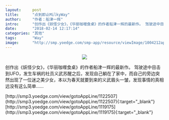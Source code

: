 ```yaml
---
layout:     post
title:      "点到即止MilkyWay"
author:     "作者：船津一辉"
intro:      "创作出《妖怪少女》，《华丽咖喱食桌》的作者船津一辉的最新作。 驾驶途中目击到UFO，发生车祸的社员义武苏醒之后，发现自己躺在了家中，而自己的旁边突然出现了一位迷之美少女，本以为春天就要到来的义武眉头一皱，发现事情的真相远没有这么简单……"
date:       "2018-02-14 12:17:14"
categories: "其他"
tags:       "Way"
image:      "http://smp.yoedge.com/smp-app/resource/viewImage/1004212appline.png"
---
```

<div style="text-align: center">
<p><img src="http://smp.yoedge.com/smp-app/resource/viewImage/1004212appline.png"/></p>
</div>
<p class="post-meta">
<span>创作出《妖怪少女》，《华丽咖喱食桌》的作者船津一辉的最新作。 驾驶途中目击到UFO，发生车祸的社员义武苏醒之后，发现自己躺在了家中，而自己的旁边突然出现了一位迷之美少女，本以为春天就要到来的义武眉头一皱，发现事情的真相远没有这么简单……</span>
</p>
[http://smp3.yoedge.com/view/gotoAppLine/1122507](http://smp3.yoedge.com/view/gotoAppLine/1122507){:target="_blank"}
[http://smp3.yoedge.com/view/gotoAppLine/1119175](http://smp3.yoedge.com/view/gotoAppLine/1119175){:target="_blank"}


